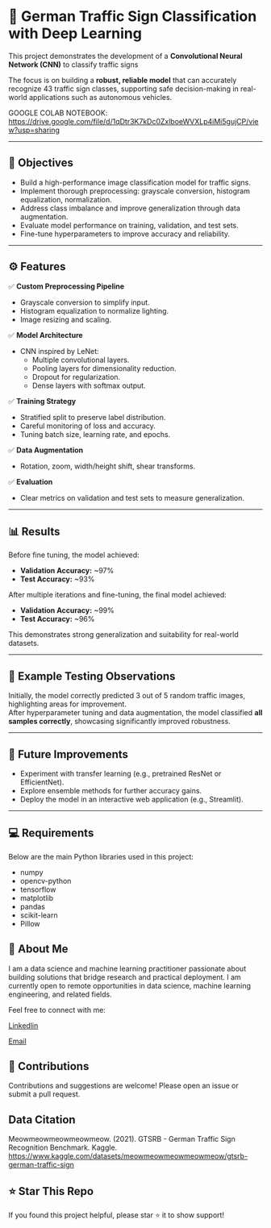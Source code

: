 

# 🛑 German Traffic Sign Classification with Deep Learning

This project demonstrates the development of a **Convolutional Neural Network (CNN)** to classify traffic signs 

The focus is on building a **robust, reliable model** that can accurately recognize 43 traffic sign classes, supporting safe decision-making in real-world applications such as autonomous vehicles.

GOOGLE COLAB NOTEBOOK: https://drive.google.com/file/d/1qDtr3K7kDc0ZxlboeWVXLp4iMi5gujCP/view?usp=sharing

---

## 🎯 Objectives

- Build a high-performance image classification model for traffic signs.
- Implement thorough preprocessing: grayscale conversion, histogram equalization, normalization.
- Address class imbalance and improve generalization through data augmentation.
- Evaluate model performance on training, validation, and test sets.
- Fine-tune hyperparameters to improve accuracy and reliability.

---

## ⚙️ Features

✅ **Custom Preprocessing Pipeline**
- Grayscale conversion to simplify input.
- Histogram equalization to normalize lighting.
- Image resizing and scaling.

✅ **Model Architecture**
- CNN inspired by LeNet:
  - Multiple convolutional layers.
  - Pooling layers for dimensionality reduction.
  - Dropout for regularization.
  - Dense layers with softmax output.

✅ **Training Strategy**
- Stratified split to preserve label distribution.
- Careful monitoring of loss and accuracy.
- Tuning batch size, learning rate, and epochs.

✅ **Data Augmentation**
- Rotation, zoom, width/height shift, shear transforms.

✅ **Evaluation**
- Clear metrics on validation and test sets to measure generalization.

---

## 📊 Results

Before fine tuning, the model achieved:

- **Validation Accuracy:** ~97%
- **Test Accuracy:** ~93%

After multiple iterations and fine-tuning, the final model achieved:

- **Validation Accuracy:** ~99%
- **Test Accuracy:** ~96%

This demonstrates strong generalization and suitability for real-world datasets.

---

## 🧪 Example Testing Observations

Initially, the model correctly predicted 3 out of 5 random traffic images, highlighting areas for improvement.  
After hyperparameter tuning and data augmentation, the model classified **all samples correctly**, showcasing significantly improved robustness.

---

## 🧠 Future Improvements

- Experiment with transfer learning (e.g., pretrained ResNet or EfficientNet).
- Explore ensemble methods for further accuracy gains.
- Deploy the model in an interactive web application (e.g., Streamlit).

---

## 💻 Requirements

Below are the main Python libraries used in this project:

- numpy
- opencv-python
- tensorflow
- matplotlib
- pandas
- scikit-learn
- Pillow


## 💼 About Me

I am a data science and machine learning practitioner passionate about building solutions that bridge research and practical deployment.
I am currently open to remote opportunities in data science, machine learning engineering, and related fields.

Feel free to connect with me:

[Linkedlin](https://www.linkedin.com/in/patrickedosoma/)

[Email](edosomapatrick41@gmail.com)

## 🤝 Contributions

Contributions and suggestions are welcome! Please open an issue or submit a pull request.

## Data Citation

Meowmeowmeowmeowmeow. (2021). GTSRB - German Traffic Sign Recognition Benchmark. Kaggle. 
https://www.kaggle.com/datasets/meowmeowmeowmeowmeow/gtsrb-german-traffic-sign


## ⭐️ Star This Repo

If you found this project helpful, please star ⭐️ it to show support!
